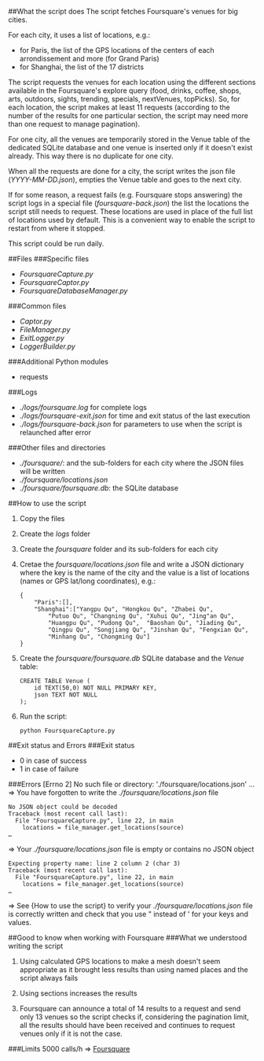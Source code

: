 ##What the script does
The script fetches Foursquare's venues for big cities.

For each city, it uses a list of locations, e.g.:

-	for Paris, the list of the GPS locations of the centers of each arrondissement and more (for Grand Paris)
-	for Shanghai, the list of the 17 districts

The script requests the venues for each location using the different sections available in the Foursquare's explore query (food, drinks, coffee, shops, arts, outdoors, sights, trending, specials, nextVenues, topPicks). So, for each location, the script makes at least 11 requests (according to the number of the results for one particular section, the script may need more than one request to manage pagination).

For one city, all the venues are temporarily stored in the Venue table of the dedicated SQLite database and one venue is inserted only if it doesn't exist already. This way there is no duplicate for one city.

When all the requests are done for a city, the script writes the json file (_YYYY-MM-DD.json_), empties the Venue table and goes to the next city.

If for some reason, a request fails (e.g. Foursquare stops answering) the script logs in a special file (_foursquare-back.json_) the list the locations the script still needs to request. These locations are used in place of the full list of locations used by default. This is a convenient way to enable the script to restart from where it stopped.

This script could be run daily.

##Files
###Specific files
-	_FoursquareCapture.py_
-	_FoursquareCaptor.py_
-	_FoursquareDatabaseManager.py_

###Common files
-	_Captor.py_
-	_FileManager.py_
-	_ExitLogger.py_
-	_LoggerBuilder.py_

###Additional Python modules
-	requests

###Logs
-	_./logs/foursquare.log_ for complete logs 
-	_./logs/foursquare-exit.json_ for time and exit status of the last execution
-	_./logs/foursquare-back.json_ for parameters to use when the script is relaunched after error

###Other files and directories
-	_./foursquare/_: and the sub-folders for each city where the JSON files will be written
-	_./foursquare/locations.json_
-	_./foursquare/foursquare.db_: the SQLite database


##How to use the script
1.	Copy the files
2.	Create the _logs_ folder
3.	Create the _foursquare_ folder and its sub-folders for each city
4.	Cretae the _foursquare/locations.json_ file and write a JSON dictionary where the key is the name of the city and the value is a list of locations (names or GPS lat/long coordinates), e.g.:
		
		{
			"Paris":[],
			"Shanghai":["Yangpu Qu", "Hongkou Qu", "Zhabei Qu",
				"Putuo Qu", "Changning Qu", "Xuhui Qu", "Jing"an Qu",
				"Huangpu Qu", "Pudong Qu", 	"Baoshan Qu", "Jiading Qu",
				"Qingpu Qu", "Songjiang Qu", "Jinshan Qu", "Fengxian Qu",
				"Minhang Qu", "Chongming Qu"]
		}

5.	Create the _foursquare/foursquare.db_ SQLite database and the _Venue_ table:

		CREATE TABLE Venue (
			id TEXT(50,0) NOT NULL PRIMARY KEY,
			json TEXT NOT NULL
		);


6.	Run the script:

		python FoursquareCapture.py
		
##Exit status and Errors
###Exit status
-	0 in case of success
-	1 in case of failure

###Errors
	[Errno 2] No such file or directory: './foursquare/locations.json'
	…
=> You have forgotten to write the _./foursquare/locations.json_ file


	No JSON object could be decoded
	Traceback (most recent call last):
	  File "FoursquareCapture.py", line 22, in main
	    locations = file_manager.get_locations(source)
	…
=> Your _./foursquare/locations.json_ file is empty or contains no JSON object

	Expecting property name: line 2 column 2 (char 3)
	Traceback (most recent call last):
	  File "FoursquareCapture.py", line 22, in main
	    locations = file_manager.get_locations(source)
	…
=> See {How to use the script} to verify your _./foursquare/locations.json_ file is correctly written and check that you use " instead of ' for your keys and values.


##Good to know when working with Foursquare
###What we understood writing the script
1.	Using calculated GPS locations to make a mesh doesn't seem appropriate as it brought less results than using named places and the script always fails

2.	Using sections increases the results

3.	Foursquare can announce a total of 14 results to a request and send only 13 venues so the script checks if, considering the pagination limit, all the results should have been received and continues to request venues only if it is not the case.

###Limits
5000 calls/h => [Foursquare](https://developer.foursquare.com/overview/ratelimits)
